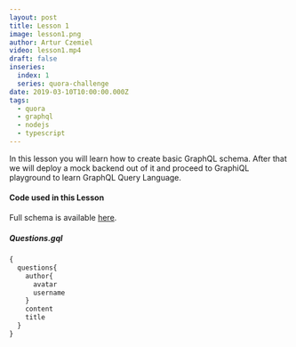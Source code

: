 ```yaml
---
layout: post
title: Lesson 1
image: lesson1.png
author: Artur Czemiel
video: lesson1.mp4
draft: false
inseries:
  index: 1
  series: quora-challenge
date: 2019-03-10T10:00:00.000Z
tags:
  - quora
  - graphql
  - nodejs
  - typescript
---
```


In this lesson you will learn how to create basic GraphQL schema. After that we will deploy a mock backend out of it and proceed to GraphiQL playground to learn GraphQL Query Language.

#### Code used in this Lesson

Full schema is available [here](https://app.graphqleditor.com/stack-of-the-future/quora-challenge-lesson-01).


##### Questions.gql
```graphql
{
  questions{
    author{
      avatar
      username
    }
    content
    title
  }
}
```